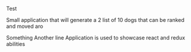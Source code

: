 Test

Small application that will generate a 2 list of 10 dogs that can be ranked and moved aro

Something
Another line
Application is used to showcase react and redux abilities
